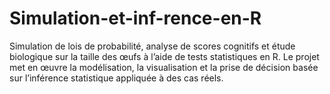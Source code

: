 # Simulation-et-inf-rence-en-R
Simulation de lois de probabilité, analyse de scores cognitifs et étude biologique sur la taille des œufs à l’aide de tests statistiques en R. Le projet met en œuvre la modélisation, la visualisation et la prise de décision basée sur l’inférence statistique appliquée à des cas réels.

